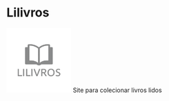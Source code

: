 # Lilivros
<img src="https://raw.githubusercontent.com/Rasyonheneyah/lilivros/main/imgs/iconelilivrossite.png" alt="Ícone Lilivros" width="150"/>
 Site para colecionar livros lidos
